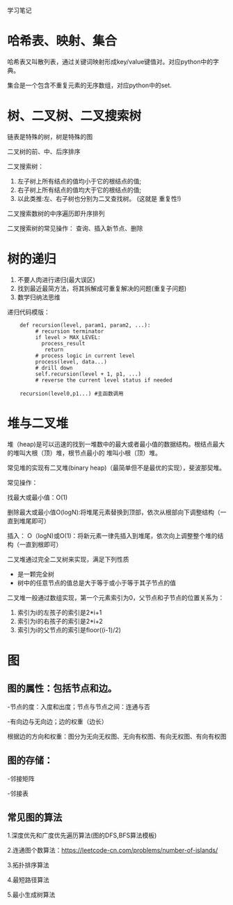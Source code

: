 学习笔记


# 哈希表、映射、集合

哈希表又叫散列表，通过关键词映射形成key/value键值对。对应python中的字典。

集合是一个包含不重复元素的无序数组，对应python中的set.


# 树、二叉树、二叉搜索树

链表是特殊的树，树是特殊的图

二叉树的前、中、后序排序


二叉搜索树： 

1. 左子树上所有结点的值均小于它的根结点的值;
2. 右子树上所有结点的值均大于它的根结点的值;
3. 以此类推:左、右子树也分别为二叉查找树。 (这就是 重复性!)

二叉搜索数树的中序遍历即升序排列

二叉搜索树的常见操作：
查询、插入新节点、删除

# 树的递归

1. 不要人肉进行递归(最大误区)
2. 找到最近最简方法，将其拆解成可重复解决的问题(重复子问题) 
3. 数学归纳法思维

递归代码模版：


        def recursion(level, param1, param2, ...):
             # recursion terminator
             if level > MAX_LEVEL:
               process_result
                return
             # process logic in current level
             process(level, data...)
             # drill down
             self.recursion(level + 1, p1, ...)
             # reverse the current level status if needed
             
        recursion(level0,p1...) #主函数调用


# 堆与二叉堆

堆（heap)是可以迅速的找到一堆数中的最大或者最小值的数据结构。根结点最大的堆叫大根（顶）堆，根节点最小的
堆叫小根（顶）堆。     

常见堆的实现有二叉堆(binary  heap)（最简单但不是最优的实现），斐波那契堆。     



常见操作：

找最大或最小值：O(1)

删除最大或最小值O(logN):将堆尾元素替换到顶部，依次从根部向下调整结构（一直到堆尾即可）

插入： O（logN)或O(1)：将新元素一律先插入到堆尾，依次向上调整整个堆的结构（一直到根即可）



二叉堆通过完全二叉树来实现，满足下列性质

- 是一颗完全树
- 树中的任意节点的值总是大于等于或小于等于其子节点的值



二叉堆一般通过数组实现，第一个元素索引为0，父节点和子节点的位置关系为：

1. 索引为i的左孩子的索引是2*i+1
2. 索引为i的右孩子的索引是2*i+2
3. 索引为i的父节点的索引是floor((i-1)/2)



# 图

## 图的属性：包括节点和边。

-节点的度：入度和出度；节点与节点之间：连通与否

-有向边与无向边；边的权重（边长）



根据边的方向和权重：图分为无向无权图、无向有权图、有向无权图、有向有权图



## 图的存储：

-邻接矩阵

-邻接表



## 常见图的算法

1.深度优先和广度优先遍历算法(图的DFS,BFS算法模板)

2.连通图个数算法：https://leetcode-cn.com/problems/number-of-islands/

3.拓扑排序算法

4.最短路径算法

5.最小生成树算法



​			 	






















